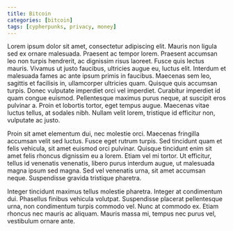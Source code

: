 ```yaml
---
title: Bitcoin
categories: [bitcoin]
tags: [cypherpunks, privacy, money]
---
```


Lorem ipsum dolor sit amet, consectetur adipiscing elit. Mauris non ligula sed ex ornare malesuada. Praesent ac tempor lorem. Praesent accumsan leo non turpis hendrerit, ac dignissim risus laoreet. Fusce quis lectus mauris. Vivamus ut justo faucibus, ultricies augue eu, luctus elit. Interdum et malesuada fames ac ante ipsum primis in faucibus. Maecenas sem leo, sagittis et facilisis in, ullamcorper ultricies quam. Quisque quis accumsan turpis. Donec vulputate imperdiet orci vel imperdiet. Curabitur imperdiet id quam congue euismod. Pellentesque maximus purus neque, at suscipit eros pulvinar a. Proin et lobortis tortor, eget tempus augue. Maecenas vitae luctus tellus, at sodales nibh. Nullam velit lorem, tristique id efficitur non, vulputate ac justo.

Proin sit amet elementum dui, nec molestie orci. Maecenas fringilla accumsan velit sed luctus. Fusce eget rutrum turpis. Sed tincidunt quam et felis vehicula, sit amet euismod orci pulvinar. Quisque tincidunt enim sit amet felis rhoncus dignissim eu a lorem. Etiam vel mi tortor. Ut efficitur, tellus id venenatis venenatis, libero purus interdum augue, ut malesuada magna ipsum sed magna. Sed vel venenatis urna, sit amet accumsan neque. Suspendisse gravida tristique pharetra.

Integer tincidunt maximus tellus molestie pharetra. Integer at condimentum dui. Phasellus finibus vehicula volutpat. Suspendisse placerat pellentesque urna, non condimentum turpis commodo vel. Nunc at commodo ex. Etiam rhoncus nec mauris ac aliquam. Mauris massa mi, tempus nec purus vel, vestibulum ornare ante.